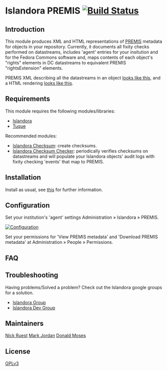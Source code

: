 # Islandora PREMIS [![Build Status](https://travis-ci.org/Islandora/islandora_premis.png?branch=7.x)](https://travis-ci.org/Islandora/islandora_premis)

## Introduction

This module produces XML and HTML representations of [PREMIS](http://www.loc.gov/standards/premis/) metadata for objects in your repository. Currently, it documents all fixity checks performed on datastreams, includes 'agent' entries for your insitution and for the Fedora Commons software and, maps contents of each object's "rights" elements in DC datastreams to equivalent PREMIS "rightsExtension" elements.

PREMIS XML describing all the datastreams in an object [looks like this](https://gist.github.com/mjordan/8256978), and a HTML rendering [looks like this](http://digital.library.yorku.ca/yul-89067/city-dover-bought-penetang-group/view_premis).

## Requirements

This module requires the following modules/libraries:

* [Islandora](https://github.com/islandora/islandora)
* [Tuque](https://github.com/islandora/tuque)

Recommended modules:

* [Islandora Checksum](https://github.com/islandora/islandora_checksum): create checksums.
* [Islandora Checksum Checker](https://github.com/islandora/islandora_checksum_checker): periodically verifies checksums on datastreams and will populate your Islandora objects' audit logs with fixity checking 'events' that map to PREMIS.

## Installation

Install as usual, see [this](https://drupal.org/documentation/install/modules-themes/modules-7) for further information.

## Configuration

Set your institution's 'agent' settings Administration » Islandora » PREMIS.

[![Configuration](http://i.imgur.com/SSGa5PF.png)](http://i.imgur.com/SSGa5PF.png)

Set your permissions for 'View PREMIS metadata' and 'Download PREMIS metadata' at Administration » People » Permissions.

## FAQ

## Troubleshooting

Having problems/Solved a problem? Check out the Islandora google groups for a solution.

* [Islandora Group](https://groups.google.com/forum/?hl=en&fromgroups#!forum/islandora)
* [Islandora Dev Group](https://groups.google.com/forum/?hl=en&fromgroups#!forum/islandora-dev)

## Maintainers

[Nick Ruest](https://github.com/ruebot)
[Mark Jordan](https://github.com/mjordan)
[Donald Moses](https://github.com/dmoses)

## License

[GPLv3](http://www.gnu.org/licenses/gpl-3.0.txt)
